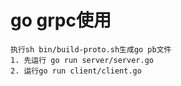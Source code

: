 # go grpc使用
    执行sh bin/build-proto.sh生成go pb文件
    1. 先运行 go run server/server.go
    2. 运行go run client/client.go

